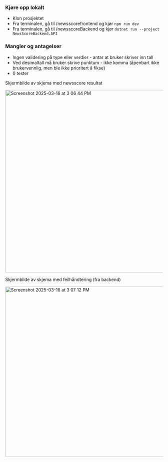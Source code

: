 ### Kjøre opp lokalt
- Klon prosjektet
- Fra terminalen, gå til /newsscorefrontend og kjør `npm run dev`
- Fra terminalen, gå til /newsscoreBackend og kjør `dotnet run --project NewsScoreBackend.API`

### Mangler og antagelser
- Ingen validering på type eller verdier - antar at bruker skriver inn tall
- Ved desimaltall må bruker skrive punktum - ikke komma (åpenbart ikke brukervennlig, men ble ikke prioritert å fikse)
- 0 tester

Skjermbilde av skjema med newsscore resultat

<img width="584" alt="Screenshot 2025-03-16 at 3 06 44 PM" src="https://github.com/user-attachments/assets/001691b7-f7f3-413c-aeb2-8a590eeef1bd" />


Skjermbilde av skjema med feilhåndtering (fra backend)

<img width="545" alt="Screenshot 2025-03-16 at 3 07 12 PM" src="https://github.com/user-attachments/assets/4b3a9d1e-3a2b-4681-b0ac-30916208332a" />
